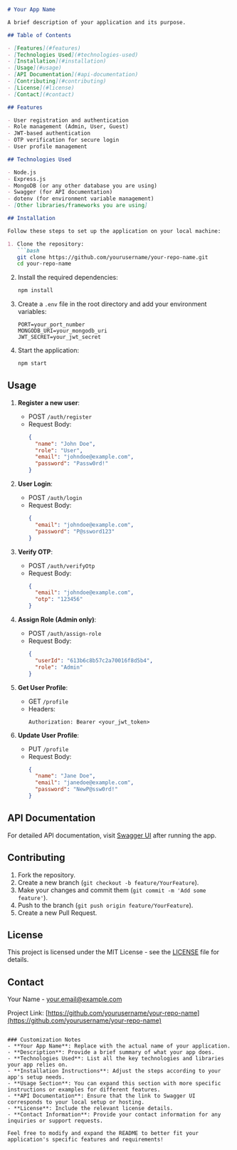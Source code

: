
```markdown
# Your App Name

A brief description of your application and its purpose.

## Table of Contents

- [Features](#features)
- [Technologies Used](#technologies-used)
- [Installation](#installation)
- [Usage](#usage)
- [API Documentation](#api-documentation)
- [Contributing](#contributing)
- [License](#license)
- [Contact](#contact)

## Features

- User registration and authentication
- Role management (Admin, User, Guest)
- JWT-based authentication
- OTP verification for secure login
- User profile management

## Technologies Used

- Node.js
- Express.js
- MongoDB (or any other database you are using)
- Swagger (for API documentation)
- dotenv (for environment variable management)
- [Other libraries/frameworks you are using]

## Installation

Follow these steps to set up the application on your local machine:

1. Clone the repository:
   ```bash
   git clone https://github.com/yourusername/your-repo-name.git
   cd your-repo-name
   ```

2. Install the required dependencies:
   ```bash
   npm install
   ```

3. Create a `.env` file in the root directory and add your environment variables:
   ```env
   PORT=your_port_number
   MONGODB_URI=your_mongodb_uri
   JWT_SECRET=your_jwt_secret
   ```

4. Start the application:
   ```bash
   npm start
   ```

## Usage

1. **Register a new user**:
   - POST `/auth/register`
   - Request Body:
     ```json
     {
       "name": "John Doe",
       "role": "User",
       "email": "johndoe@example.com",
       "password": "Passw0rd!"
     }
     ```

2. **User Login**:
   - POST `/auth/login`
   - Request Body:
     ```json
     {
       "email": "johndoe@example.com",
       "password": "P@ssword123"
     }
     ```

3. **Verify OTP**:
   - POST `/auth/verifyOtp`
   - Request Body:
     ```json
     {
       "email": "johndoe@example.com",
       "otp": "123456"
     }
     ```

4. **Assign Role (Admin only)**:
   - POST `/auth/assign-role`
   - Request Body:
     ```json
     {
       "userId": "613b6c8b57c2a70016f8d5b4",
       "role": "Admin"
     }
     ```

5. **Get User Profile**:
   - GET `/profile`
   - Headers:
     ```plaintext
     Authorization: Bearer <your_jwt_token>
     ```

6. **Update User Profile**:
   - PUT `/profile`
   - Request Body:
     ```json
     {
       "name": "Jane Doe",
       "email": "janedoe@example.com",
       "password": "NewP@ssw0rd!"
     }
     ```

## API Documentation

For detailed API documentation, visit [Swagger UI](http://localhost:your_port_number/api-docs) after running the app.

## Contributing

1. Fork the repository.
2. Create a new branch (`git checkout -b feature/YourFeature`).
3. Make your changes and commit them (`git commit -m 'Add some feature'`).
4. Push to the branch (`git push origin feature/YourFeature`).
5. Create a new Pull Request.

## License

This project is licensed under the MIT License - see the [LICENSE](LICENSE) file for details.

## Contact

Your Name - [your.email@example.com](mailto:your.email@example.com)

Project Link: [https://github.com/yourusername/your-repo-name](https://github.com/yourusername/your-repo-name)
```

### Customization Notes
- **Your App Name**: Replace with the actual name of your application.
- **Description**: Provide a brief summary of what your app does.
- **Technologies Used**: List all the key technologies and libraries your app relies on.
- **Installation Instructions**: Adjust the steps according to your app's setup needs.
- **Usage Section**: You can expand this section with more specific instructions or examples for different features.
- **API Documentation**: Ensure that the link to Swagger UI corresponds to your local setup or hosting.
- **License**: Include the relevant license details.
- **Contact Information**: Provide your contact information for any inquiries or support requests.

Feel free to modify and expand the README to better fit your application's specific features and requirements!
